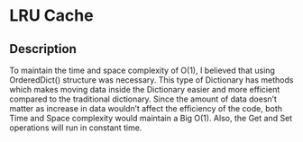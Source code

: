 # LRU Cache

## Description
To maintain the time and space complexity of O(1), I believed that using OrderedDict() structure was necessary. 
This type of Dictionary has methods which makes moving data inside the Dictionary easier and more efficient compared to the traditional dictionary. 
Since the amount of data doesn’t matter as increase in data wouldn’t affect the efficiency of the code, both Time and Space complexity would maintain a Big O(1). 
Also, the Get and Set operations will run in constant time.